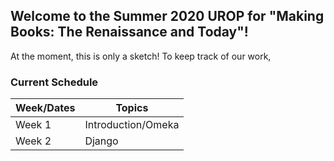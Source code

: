 ## Welcome to the Summer 2020 UROP for "Making Books: The Renaissance and Today"!

At the moment, this is only a sketch! To keep track of our work, 

### **Current Schedule**

Week/Dates   | Topics
------------ | -------------
Week 1       | Introduction/Omeka
Week 2       | Django


